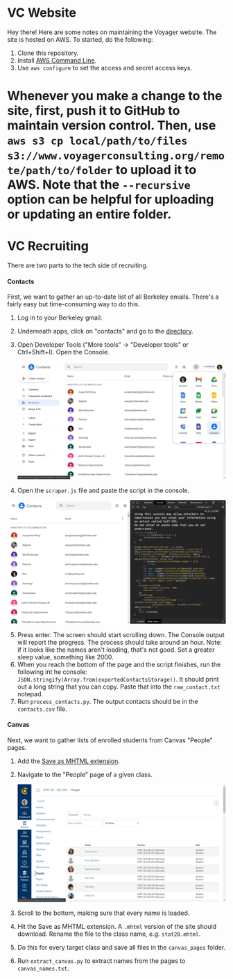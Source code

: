 # VC Website

Hey there! Here are some notes on maintaining the Voyager website. The site is hosted on AWS. To started, do the following:

1. Clone this repository.
2. Install [AWS Command Line](https://aws.amazon.com/cli/).
3. Use ``aws configure`` to set the access and secret access keys.

Whenever you make a change to the site, first, push it to GitHub to maintain version control. Then, use ``aws s3 cp local/path/to/files s3://www.voyagerconsulting.org/remote/path/to/folder`` to upload it to AWS. Note that the ``--recursive`` option can be helpful for uploading or updating an entire folder.
=======
# VC Recruiting

There are two parts to the tech side of recruiting. 

#### Contacts

First, we want to gather an up-to-date list of all Berkeley emails. There's a fairly easy but time-consuming way to do this.

1. Log in to your Berkeley gmail.

2. Underneath apps, click on "contacts" and go to the [directory](https://contacts.google.com/u/0/directory).

3. Open Developer Tools ("More tools" -> "Developer tools" or Ctrl+Shift+I). Open the Console.

   ![](guide/directory.png)

4. Open the ``scraper.js`` file and paste the script in the console.

![](guide/scraping.png)

5. Press enter. The screen should start scrolling down. The Console output will report the progress. The process should take around an hour. Note: if it looks like the names aren't loading, that's not good. Set a greater sleep value, something like 2000.
6. When you reach the bottom of the page and the script finishes, run the following int he console: ``JSON.stringify(Array.from(exportedContactsStorage))``. It should print out a long string that you can copy. Paste that into the ``raw_contact.txt`` notepad.
7. Run ``process_contacts.py``. The output contacts should be in the ``contacts.csv`` file.

#### Canvas

Next, we want to gather lists of enrolled students from Canvas "People" pages.

1. Add the [Save as MHTML extension](https://chrome.google.com/webstore/detail/save-as-mhtml/ahgakckdonjmnpnegjcamhagackmjpei/related?hl=en).

2. Navigate to the "People" page of a given class.

   ![](guide/bcourses.png)

3. Scroll to the bottom, making sure that every name is loaded.

4. Hit the Save as MHTML extension. A ``.mhtml`` version of the site should download. Rename the file to the class name, e.g. ``stat20.mhtml``.

5. Do this for every target class and save all files in the ``canvas_pages`` folder.

6. Run ``extract_canvas.py`` to extract names from the pages to ``canvas_names.txt``.
